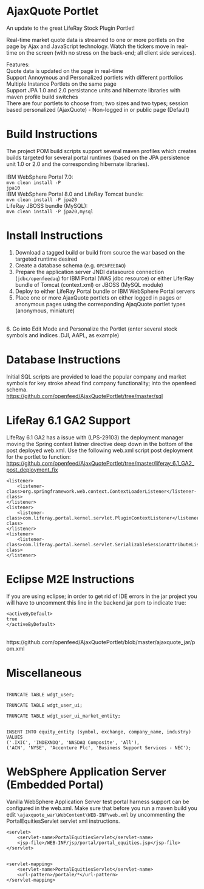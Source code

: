 AjaxQuote Portlet
=================

An update to the great LifeRay Stock Plugin Portlet!

Real-time market quote data is streamed to one or more portlets on the page by Ajax and JavaScript technology. Watch the tickers move in real-time on the screen (with no stress on the back-end; all client side services).

Features:
<br>
Quote data is updated on the page in real-time
<br>
Support Annoymous and Personalized portlets with different portfolios
<br>
Multiple Instance Portlets on the same page
<br>
Support JPA 1.0 and 2.0 persistance units and hibernate libraries with maven profile build switches
<br>
There are four portlets to choose from; two sizes and two types; session based personalized (AjaxQuote) - Non-logged in or public page (Default) 

Build Instructions
==================

The project POM build scripts support several maven profiles which creates builds targeted for several portal runtimes (based on the JPA persistence unit 1.0 or 2.0 and the corresponding hibernate libraries).
<br>
<br>
IBM WebSphere Portal 7.0:
<br>
<code>mvn clean install -P jpa10</code>
<br>
IBM WebSphere Portal 8.0 and LifeRay Tomcat bundle: 
<br>
<code>mvn clean install -P jpa20</code>
<br>
LifeRay JBOSS bundle (MySQL):
<br>
<code>mvn clean install -P jpa20,mysql</code>

Install Instructions
==================
1. Download a tagged build or build from source the war based on the targeted runtime desired
2. Create a database schema (e.g. <code>OPENFEEDAQ</code>)
3. Prepare the application server JNDI datasource connection (<code>jdbc/openfeedaq</code>) for IBM Portal (WAS jdbc resource) or either LiferRay bundle of Tomcat (context.xml) or JBOSS (MySQL module)
4. Deploy to either LifeRay Portal bundle or IBM WebSphere Portal servers
5. Place one or more AjaxQuote portlets on either logged in pages or anonymous pages using the corresponding AjaqQuote portlet types (anonymous, miniature)
<br>
6. Go into Edit Mode and Personalize the Portlet (enter several stock symbols and indices .DJI, AAPL, as example)
<br>

Database Instructions
========================
Initial SQL scripts are provided to load the popular company and market symbols for key stroke ahead find company functionality; into the openfeed schema.
<br>
https://github.com/openfeed/AjaxQuotePortlet/tree/master/sql

LifeRay 6.1 GA2 Support
=======================
LifeRay 6.1 GA2 has a issue with (LPS-29103) the deployment manager moving the Spring context listner directive deep down in the bottom of the post deployed web.xml. Use the following web.xml script post deployment for the portlet to function:
<br>
https://github.com/openfeed/AjaxQuotePortlet/tree/master/liferay_6.1_GA2_post_deployment_fix

	<listener>
		<listener-class>org.springframework.web.context.ContextLoaderListener</listener-class>
	</listener>
	<listener>
		<listener-class>com.liferay.portal.kernel.servlet.PluginContextListener</listener-class>
	</listener>
	<listener>
		<listener-class>com.liferay.portal.kernel.servlet.SerializableSessionAttributeListener</listener-class>
	</listener>
	
Eclipse M2E Instructions
========================

If you are using eclipse; in order to get rid of IDE errors in the jar project you will have to uncomment this line in the backend jar pom to indicate true:

	<activeByDefault>
	true
	</activeByDefault>

<br>
https://github.com/openfeed/AjaxQuotePortlet/blob/master/ajaxquote_jar/pom.xml

Miscellaneous
==============
<code>
TRUNCATE TABLE wdgt_user;<br>
TRUNCATE TABLE wdgt_user_ui;<br>
TRUNCATE TABLE wdgt_user_ui_market_entity;<br>
</code>

<code>
INSERT INTO equity_entity (symbol, exchange, company_name, industry) VALUES
('.IXIC', 'INDEXNDQ', 'NASDAQ Composite', 'All'),
('ACN', 'NYSE', 'Accenture Plc', 'Business Support Services - NEC');
</code>

WebSphere Application Server (Embedded Portal)
============================
Vanilla WebSphere Application Server test portal harness support can be configured in the web.xml. Make sure that before you run a maven build you edit <code>\ajaxquote_war\WebContent\WEB-INF\web.xml</code> by uncommenting the PortalEquitiesServlet servlet xml instructions.

	<servlet>
		<servlet-name>PortalEquitiesServlet</servlet-name>
		<jsp-file>/WEB-INF/jsp/portal/portal_equities.jsp</jsp-file>
	</servlet>


	<servlet-mapping>
		<servlet-name>PortalEquitiesServlet</servlet-name>
		<url-pattern>/portale/*</url-pattern>
	</servlet-mapping>
